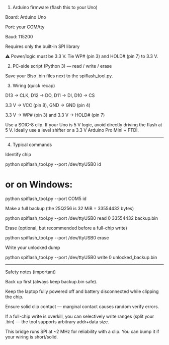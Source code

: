 1) Arduino firmware (flash this to your Uno)

Board: Arduino Uno

Port: your COM/tty

Baud: 115200

Requires only the built-in SPI library

⚠️ Power/logic must be 3.3 V. Tie WP# (pin 3) and HOLD# (pin 7) to 3.3 V.

2) PC-side script (Python 3) — read / write / erase

Save  your Biso .bin files next to the spiflash_tool.py.

3) Wiring (quick recap)

D13 → CLK, D12 → DO, D11 → DI, D10 → CS

3.3 V → VCC (pin 8), GND → GND (pin 4)

3.3 V → WP# (pin 3) and 3.3 V → HOLD# (pin 7)


Use a SOIC-8 clip. If your Uno is 5 V logic, avoid directly driving the flash at 5 V. Ideally use a level shifter or a 3.3 V Arduino Pro Mini + FTDI.


---

4) Typical commands

Identify chip

python spiflash_tool.py --port /dev/ttyUSB0 id
# or on Windows:
python spiflash_tool.py --port COM5 id

Make a full backup (the 25Q256 is 32 MiB = 33554432 bytes)

python spiflash_tool.py --port /dev/ttyUSB0 read 0 33554432 backup.bin

Erase (optional, but recommended before a full-chip write)

python spiflash_tool.py --port /dev/ttyUSB0 erase

Write your unlocked dump

python spiflash_tool.py --port /dev/ttyUSB0 write 0 unlocked_backup.bin


---

Safety notes (important)

Back up first (always keep backup.bin safe).

Keep the laptop fully powered off and battery disconnected while clipping the chip.

Ensure solid clip contact — marginal contact causes random verify errors.

If a full-chip write is overkill, you can selectively write ranges (split your .bin) — the tool supports arbitrary addr+data size.

This bridge runs SPI at ~2 MHz for reliability with a clip. You can bump it if your wiring is short/solid.
